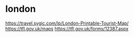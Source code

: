 # london

https://travel.sygic.com/lp/London-Printable-Tourist-Map/
https://tfl.gov.uk/maps
https://tfl.gov.uk/forms/12387.aspx
